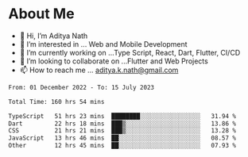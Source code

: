 # About Me

- 👋 Hi, I’m Aditya Nath
- 👀 I’m interested in ... Web and Mobile Development
- 🌱 I’m currently working on ...Type Script, React, Dart, Flutter, CI/CD
- 💞️ I’m looking to collaborate on ...Flutter and Web Projects
- 📫 How to reach me ... aditya.k.nath@gmail.com

<!--START_SECTION:waka-->

```txt
From: 01 December 2022 - To: 15 July 2023

Total Time: 160 hrs 54 mins

TypeScript   51 hrs 23 mins  ████████░░░░░░░░░░░░░░░░░   31.94 %
Dart         22 hrs 18 mins  ███▒░░░░░░░░░░░░░░░░░░░░░   13.86 %
CSS          21 hrs 21 mins  ███▒░░░░░░░░░░░░░░░░░░░░░   13.28 %
JavaScript   13 hrs 46 mins  ██░░░░░░░░░░░░░░░░░░░░░░░   08.57 %
Other        12 hrs 45 mins  ██░░░░░░░░░░░░░░░░░░░░░░░   07.93 %
```

<!--END_SECTION:waka-->

<!---
kronosking007/kronosking007 is a ✨ special ✨ repository because its `README.md` (this file) appears on your GitHub profile.
You can click the Preview link to take a look at your changes.
--->
